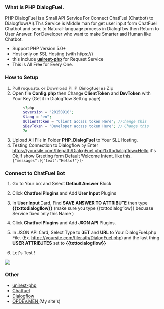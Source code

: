 ### What is PHP DialogFuel.
PHP DialogFuel is a Small API Service For Connect ChatFuel (Chatbot) to Dialogflow(AI).This Service is Middle man for get user input form ChatFuel Chatbot and send to Natural-language process in Dialogflow then Return to User Answer. For Developer who want to make Smarter and Human like Chatbot.
- Support PHP Version 5.0+
- Host only on SSL Hosting (with https://)
- this include [**unirest-php**](https://github.com/Kong/unirest-php "**unirest-php**") for Request Service 
- This is All Free for Every One.

### How to Setup
1. Pull requests. or Download PHP-Dialogfuel as Zip
2. Open file **Config.php** then Change **ClientToken** and **DevToken** with Your Key (Get it in Dialogflow Setting page)

```php
        <?php
    	$qversion = "20150910"; 
    	$lang = "en";
    	$ClientToken = "Client access token Here"; //Change this
    	$DevToken = "Developer access token Here"; // Change this
        ?>
```
	
3. Upload All File in Folder **PHP_DialogFuel** to Your SLL Hosting.
4. Testing Connection to Dialogflow by Enter https://yoursite.com/filepath/DialogFuel.php?txttodialogflow=Hello it's Ok,If show Greeting form Default Welcome Intent. like this. `    {"messages":[{"text":"Hello!"}]}`

### Connect to ChatFuel Bot
1. Go to Your bot and Select **Default Answer** Block

2. Click **Chatfuel Plugins** and Add **User Input** Plugins

3. In **User Input** Card, Find **SAVE ANSWER TO ATTRIBUTE** then type **{{txttodialogflow}}** (make sure you type {{txttodialogflow}} becuase Service fixed only this Name )

4.  Click **Chatfuel Plugins** and Add **JSON API** Plugins.

5. In JSON API Card, Select Type to **GET** and **URL** to Your DialogFuel.php File. (Ex. https://yoursite.com/filepath/DialogFuel.php) and the last thing **USER ATTRIBUTES** set to **{{txttodialogflow}}**

6. Let's Test !

[![](https://opdev.men/wp-content/uploads/2018/03/php-dialogfuel-chatfuel-connect.jpg)](https://opdev.men/wp-content/uploads/2018/03/php-dialogfuel-chatfuel-connect.jpg)

### Other
- [unirest-php](https://github.com/Kong/unirest-php "unirest-php")
- [Chatfuel](https://chatfuel.com "Chatfuel")
- [Dialogflow](https://dialogflow.com/ "Dialogflow")
- [OPDEV.MEN ](https://opdev.men "OPDEV.MEN ") (My site's)

